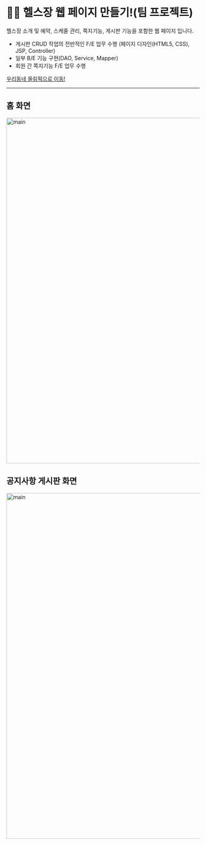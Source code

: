 # 💪🏻 헬스장 웹 페이지 만들기!(팀 프로젝트)  
헬스장 소개 및 예약, 스케줄 관리, 쪽지기능, 게시판 기능을 포함한 웹 페이지 입니다.   

- 게시판 CRUD 작업의 전반적인 F/E 업무 수행 (페이지 디자인(HTML5, CSS), JSP, Controller)  
- 일부 B/E 기능 구현(DAO, Service, Mapper)  
- 회원 간 쪽지기능 F/E 업무 수행

 
[우리동네 올림픽으로 이동!](https://http://ourtownolympic.kro.kr/)

---
## 홈 화면
<img width="900" alt="main" src="https://user-images.githubusercontent.com/121228651/221135181-9af88ad2-8380-4b52-8bd5-3defa0a9b094.png">  

## 공지사항 게시판 화면  
<img width="900" alt="main" src="https://user-images.githubusercontent.com/121228651/221140250-45aef855-fc5b-402e-a885-a4efbbad430d.png">  
